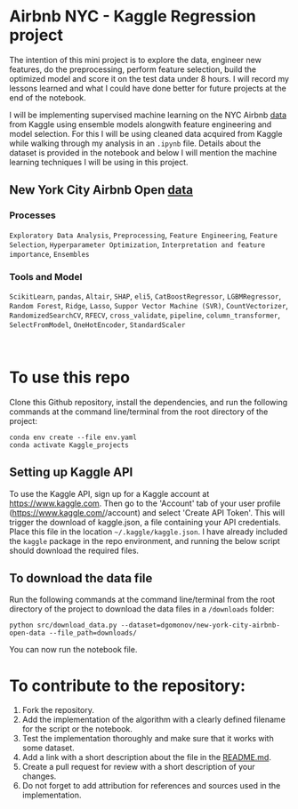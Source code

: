 # Airbnb NYC - Kaggle Regression project
The intention of this mini project is to explore the data, engineer new features, do the preprocessing, perform feature selection, build the optimized model and score it on the test data under 8 hours. I will record my lessons learned and what I could have done better for future projects at the end of the notebook.

I will be implementing supervised machine learning on the NYC Airbnb [data](https://www.kaggle.com/dgomonov/new-york-city-airbnb-open-data) from Kaggle using ensemble models alongwith feature engineering and model selection. For this I will be using cleaned data acquired from Kaggle while walking through my analysis in an `.ipynb` file. Details about the dataset is provided in the notebook and below I will mention the machine learning techniques I will be using in this project.


## New York City Airbnb Open [data](https://www.kaggle.com/dgomonov/new-york-city-airbnb-open-data)
### Processes
`Exploratory Data Analysis`, `Preprocessing`, `Feature Engineering`, `Feature Selection`, `Hyperparameter Optimization`, `Interpretation and feature importance`, `Ensembles`

### Tools and Model
`ScikitLearn`, `pandas`, `Altair`, `SHAP`, `eli5`, `CatBoostRegressor`, `LGBMRegressor`, `Random Forest`, `Ridge`, `Lasso`, `Suppor Vector Machine (SVR)`, `CountVectorizer`, `RandomizedSearchCV`, `RFECV`, `cross_validate`, `pipeline`, `column_transformer`, `SelectFromModel`, `OneHotEncoder`, `StandardScaler`

<br>

# To use this repo
Clone this Github repository, install the dependencies, and run the 
following commands at the command line/terminal from the root directory of the project:

```
conda env create --file env.yaml
conda activate Kaggle_projects
```
## Setting up Kaggle API
To use the Kaggle API, sign up for a Kaggle account at https://www.kaggle.com. Then go to the 'Account' tab of your user profile (https://www.kaggle.com/<username>/account) and select 'Create API Token'. This will trigger the download of kaggle.json, a file containing your API credentials. Place this file in the location `~/.kaggle/kaggle.json`. I have already included the `kaggle` package in the repo environment, and running the below script should download the required files. 

## To download the data file
Run the following commands at the command line/terminal from the root directory of the project to download the data files in a `/downloads` folder:
```
python src/download_data.py --dataset=dgomonov/new-york-city-airbnb-open-data --file_path=downloads/
```

You can now run the notebook file.


# To contribute to the repository:
1. Fork the repository.
2. Add the implementation of the algorithm with a clearly defined filename for the script or the notebook.
3. Test the implementation thoroughly and make sure that it works with some dataset.
4. Add a link with a short description about the file in the [README.md](https://github.com/artanzand/Kaggle_projects/blob/main/README.md).
5. Create a pull request for review with a short description of your changes.
6. Do not forget to add attribution for references and sources used in the implementation.
